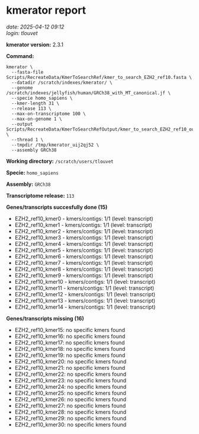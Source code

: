 # kmerator report
*date: 2025-04-12 09:12*  
*login: tlouvet*

**kmerator version:** 2.3.1

**Command:**

```
kmerator \
  --fasta-file Scripts/RecreateData/KmerToSearchRef/kmer_to_search_EZH2_ref10.fasta \
  --datadir /scratch/indexes/kmerator/ \
  --genome /scratch/indexes/jellyfish/human/GRCh38_with_MT_canonical.jf \
  --specie homo_sapiens \
  --kmer-length 31 \
  --release 113 \
  --max-on-transcriptome 100 \
  --max-on-genome 1 \
  --output Scripts/RecreateData/KmerToSearchRefOutput/kmer_to_search_EZH2_ref10_output \
  --thread 1 \
  --tmpdir /tmp/kmerator_uij2qj52 \
  --assembly GRCh38
```

**Working directory:** `/scratch/users/tlouvet`

**Specie:** `homo_sapiens`

**Assembly:** `GRCh38`

**Transcriptome release:** `113`

**Genes/transcripts succesfully done (15)**

- EZH2_ref10_kmer0 - kmers/contigs: 1/1 (level: transcript)
- EZH2_ref10_kmer1 - kmers/contigs: 1/1 (level: transcript)
- EZH2_ref10_kmer2 - kmers/contigs: 1/1 (level: transcript)
- EZH2_ref10_kmer3 - kmers/contigs: 1/1 (level: transcript)
- EZH2_ref10_kmer4 - kmers/contigs: 1/1 (level: transcript)
- EZH2_ref10_kmer5 - kmers/contigs: 1/1 (level: transcript)
- EZH2_ref10_kmer6 - kmers/contigs: 1/1 (level: transcript)
- EZH2_ref10_kmer7 - kmers/contigs: 1/1 (level: transcript)
- EZH2_ref10_kmer8 - kmers/contigs: 1/1 (level: transcript)
- EZH2_ref10_kmer9 - kmers/contigs: 1/1 (level: transcript)
- EZH2_ref10_kmer10 - kmers/contigs: 1/1 (level: transcript)
- EZH2_ref10_kmer11 - kmers/contigs: 1/1 (level: transcript)
- EZH2_ref10_kmer12 - kmers/contigs: 1/1 (level: transcript)
- EZH2_ref10_kmer13 - kmers/contigs: 1/1 (level: transcript)
- EZH2_ref10_kmer14 - kmers/contigs: 1/1 (level: transcript)


**Genes/transcripts missing (16)**

- EZH2_ref10_kmer15: no specific kmers found
- EZH2_ref10_kmer16: no specific kmers found
- EZH2_ref10_kmer17: no specific kmers found
- EZH2_ref10_kmer18: no specific kmers found
- EZH2_ref10_kmer19: no specific kmers found
- EZH2_ref10_kmer20: no specific kmers found
- EZH2_ref10_kmer21: no specific kmers found
- EZH2_ref10_kmer22: no specific kmers found
- EZH2_ref10_kmer23: no specific kmers found
- EZH2_ref10_kmer24: no specific kmers found
- EZH2_ref10_kmer25: no specific kmers found
- EZH2_ref10_kmer26: no specific kmers found
- EZH2_ref10_kmer27: no specific kmers found
- EZH2_ref10_kmer28: no specific kmers found
- EZH2_ref10_kmer29: no specific kmers found
- EZH2_ref10_kmer30: no specific kmers found
